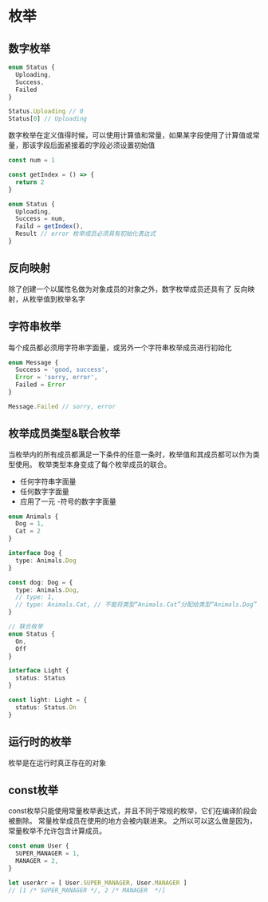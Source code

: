 # 枚举

## 数字枚举

```typescript
enum Status {
  Uploading,
  Success,
  Failed
}

Status.Uploading // 0
Status[0] // Uploading
```

数字枚举在定义值得时候，可以使用计算值和常量，如果某字段使用了计算值或常量，那该字段后面紧接着的字段必须设置初始值

```typescript
const num = 1

const getIndex = () => {
  return 2
}

enum Status {
  Uploading,
  Success = num,
  Faild = getIndex(),
  Result // error 枚举成员必须具有初始化表达式
}
```

## 反向映射

除了创建一个以属性名做为对象成员的对象之外，数字枚举成员还具有了 反向映射，从枚举值到枚举名字

## 字符串枚举

每个成员都必须用字符串字面量，或另外一个字符串枚举成员进行初始化

```typescript
enum Message {
  Success = 'good, success',
  Error = 'sorry, error',
  Failed = Error
}

Message.Failed // sorry, error
```

## 枚举成员类型&联合枚举

当枚举内的所有成员都满足一下条件的任意一条时，枚举值和其成员都可以作为类型使用。
枚举类型本身变成了每个枚举成员的联合。

* 任何字符串字面量
* 任何数字字面量
* 应用了一元 -符号的数字字面量

```typescript
enum Animals {
  Dog = 1,
  Cat = 2
}

interface Dog {
  type: Animals.Dog
}

const dog: Dog = {
  type: Animals.Dog,
  // type: 1,
  // type: Animals.Cat, // 不能将类型“Animals.Cat”分配给类型“Animals.Dog”
}
```

```typescript
// 联合枚举
enum Status {
  On,
  Off
}

interface Light {
  status: Status
}

const light: Light = {
  status: Status.On
}
```

## 运行时的枚举

枚举是在运行时真正存在的对象

## const枚举

const枚举只能使用常量枚举表达式，并且不同于常规的枚举，它们在编译阶段会被删除。 常量枚举成员在使用的地方会被内联进来。 之所以可以这么做是因为，常量枚举不允许包含计算成员。

```typescript
const enum User {
  SUPER_MANAGER = 1,
  MANAGER = 2,
}

let userArr = [ User.SUPER_MANAGER, User.MANAGER ]
// [1 /* SUPER_MANAGER */, 2 /* MANAGER  */]
```
